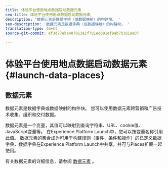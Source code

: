 ```yaml
---
title: 体验平台使用地点数据启动数据元素
seo-title: 体验平台使用地点数据启动数据元素
description: '数据元素是数据字典（或数据映射）的构建块。 '
seo-description: '数据元素是数据字典（或数据映射）的构建块。 '
translation-type: tm+mt
source-git-commit: ef3d77eba407013e1f701ed001ef9ab7b3818e07

---
```



# 体验平台使用地点数据启动数据元素 {#launch-data-places}

## 数据元素

数据元素是数据字典或数据映射的构件块。 您可以使用数据元素跨营销和广告技术收集、组织和交付数据。

数据元素是一个变量，其值可以映射到查询字符串、URL、cookie值、JavaScript变量等。 在Experience Platform Launch中，您可以按变量名称引用此值。 数据元素的集合成为可用于构建规则（事件、条件和操作）的已定义数据字典，数据字典在Experience Platform Launch中共享，并可与Places扩展一起使用。

有关数据元素的详细信息，请参阅 [数据元素](https://docs.adobelaunch.com/launch-reference/managing-resources/data-elements) 。

